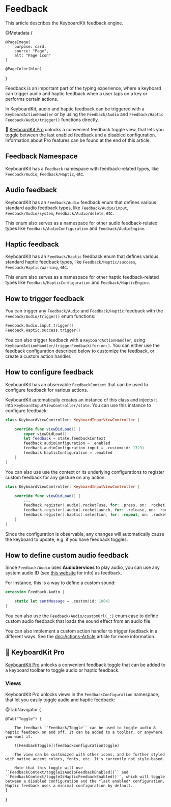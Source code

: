# Feedback

This article describes the KeyboardKit feedback engine.

@Metadata {
    
    @PageImage(
        purpose: card,
        source: "Page",
        alt: "Page icon"
    )
    
    @PageColor(blue)
}

Feedback is an important part of the typing experience, where a keyboard can trigger audio and haptic feedback when a user taps on a key or performs certain actions.

In KeyboardKit, audio and haptic feedback can be triggered with a ``KeyboardActionHandler`` or by using the ``Feedback/Audio`` and ``Feedback/Haptic`` ``Feedback/Audio/trigger()`` functions directly.

👑 [KeyboardKit Pro][Pro] unlocks a convenient feedback toggle view, that lets you toggle between the last enabled feedback and a disabled configuration. Information about Pro features can be found at the end of this article.



## Feedback Namespace

KeyboardKit has a ``Feedback`` namespace with feedback-related types, like ``Feedback/Audio``, ``Feedback/Haptic``, etc.



## Audio feedback

KeyboardKit has an ``Feedback/Audio`` feedback enum that defines various standard audio feedback types, like ``Feedback/Audio/input``, ``Feedback/Audio/system``, ``Feedback/Audio/delete``, etc.

This enum also serves as a namespace for other audio feedback-related types like ``Feedback/AudioConfiguration`` and ``Feedback/AudioEngine``.



## Haptic feedback

KeyboardKit has an ``Feedback/Haptic`` feedback enum that defines various standard haptic feedback types, like ``Feedback/Haptic/success``, ``Feedback/Haptic/warning``, etc.

This enum also serves as a namespace for other haptic feedback-related types like ``Feedback/HapticConfiguration`` and ``Feedback/HapticEngine``.



## How to trigger feedback

You can trigger any ``Feedback/Audio`` and ``Feedback/Haptic`` feedback with the ``Feedback/Audio/trigger()`` enum functions:

```swift
Feedback.Audio.input.trigger()
Feedback.Haptic.success.trigger()
```

You can also trigger feedback with a ``KeyboardActionHandler``, using ``KeyboardActionHandler/triggerFeedback(for:on:)``. You can either use the feedback configuration described below to customize the feedback, or create a custom action handler. 



## How to configure feedback

KeyboardKit has an observable ``FeedbackContext`` that can be used to configure feedback for various actions. 

KeyboardKit automatically creates an instance of this class and injects it into ``KeyboardInputViewController/state``. You can use this instance to configure feedback:

```swift
class KeyboardViewController: KeyboardInputViewController {

    override func viewDidLoad() {
        super.viewDidLoad()
        let feedback = state.feedbackContext 
        feedback.audioConfiguration = .enabled
        feedback.audioConfiguration.input = .custom(id: 1329)
        feedback.hapticConfiguration = .enabled
    }
}
```

You can also use use the context or its underlying configurations to register custom feedback for any gesture on any action.

```swift
class KeyboardViewController: KeyboardInputViewController {

    override func viewDidLoad() {
        ...
        feedback.register(.audio(.rocketFuse, for: .press, on: .rocket))
        feedback.register(.audio(.rocketLaunch, for: .release, on: .rocket))
        feedback.register(.haptic(.selection, for: .repeat, on: .rocket))
    }
}
```

Since the configuration is observable, any changes will automatically cause the keyboard to update, e.g. if you have feedback toggles.



## How to define custom audio feedback

Since ``Feedback/Audio`` uses **AudioServices** to play audio, you can use any system audio ID (see [this website](https://iphonedev.wiki/index.php/AudioServices) for info) as feedback. 

For instance, this is a way to define a custom sound:

```swift
extension Feedback.Audio {

    static let sentMessage = .custom(id: 1004)
}
```

You can also use the ``Feedback/Audio/customUrl(_:)`` enum case to define custom audio feedback that loads the sound effect from an audio file.

You can also implement a custom action handler to trigger feedback in a different ways. See the <doc:Actions-Article> article for more information.



## 👑 KeyboardKit Pro

[KeyboardKit Pro][Pro] unlocks a convenient feedback toggle that can be added to a keyboard toolbar to toggle audio or haptic feedback.

[Pro]: https://github.com/KeyboardKit/KeyboardKitPro

### Views

KeyboardKit Pro unlocks views in the ``FeedbackConfiguration`` namespace, that let you easily toggle audio and haptic feedback:

@TabNavigator {
    
    @Tab("Toggle") {
        
        The feedback ``Feedback/Toggle`` can be used to toggle audio & haptic feedback on and off. It can be added to a toolbar, or anywhere you want it.
        
        ![FeedbackToggle](feedbackconfigurationtoggle)
        
        The view can be customized with other icons, and be further styled with native accent colors, fonts, etc. It's currently not style-based.
        
        Note that this toggle will use ``FeedbackContext/toggleIsAudioFeedbackEnabled()`` and ``FeedbackContext/toggleIsHapticFeedbackEnabled()``, which will toggle between a disabled configuration and the *last enabled* configuration. Haptic feedback uses a minimal configuration by default. 
    }
}
